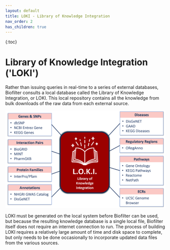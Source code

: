 ```yaml
---
layout: default
title: LOKI - Library of Knowledge Integration
nav_order: 2
has_children: true
---
```


{:toc}

# Library of Knowledge Integration ('LOKI')
Rather than issuing queries in real-time to a series of external databases, Biofilter consults a local database called the Library of Knowledge Integration, or LOKI. This local repository contains all the knowledge from bulk downloads of the raw data from each external source. 

![loki schema](../images/2024-loki-biofilter-v3-schema.png)

LOKI must be generated on the local system before Biofilter can be used, but because the resulting knowledge database is a single local file, Biofilter itself does not require an internet connection to run. The process of building LOKI requires a relatively large amount of time and disk space to complete, but only needs to be done occasionally to incorporate updated data files from the various sources. 
